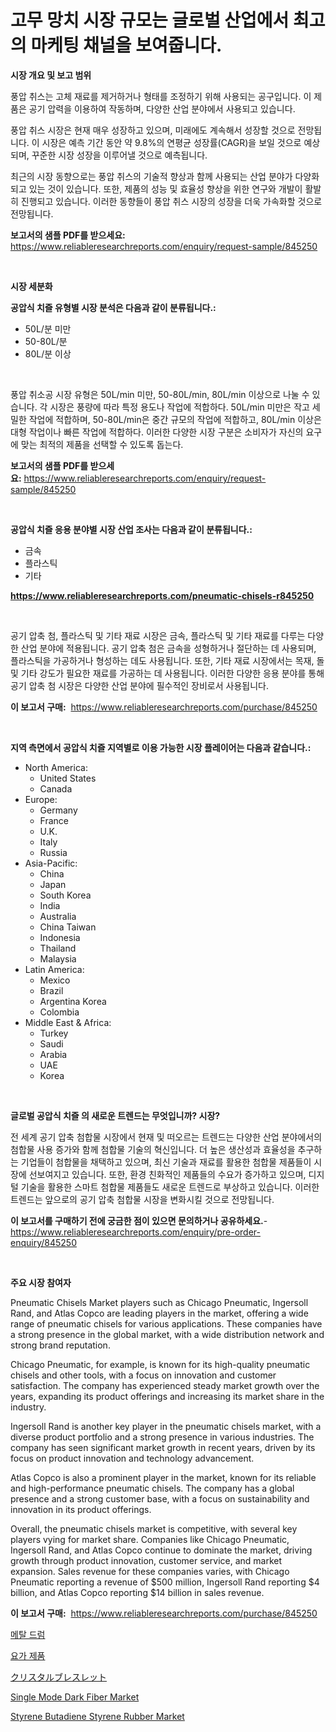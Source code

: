 <p><h1>고무 망치 시장 규모는 글로벌 산업에서 최고의 마케팅 채널을 보여줍니다.</h1></p><p><strong>시장 개요 및 보고 범위</strong></p>
<p><p>풍압 취스는 고체 재료를 제거하거나 형태를 조정하기 위해 사용되는 공구입니다. 이 제품은 공기 압력을 이용하여 작동하며, 다양한 산업 분야에서 사용되고 있습니다. </p><p>풍압 취스 시장은 현재 매우 성장하고 있으며, 미래에도 계속해서 성장할 것으로 전망됩니다. 이 시장은 예측 기간 동안 약 9.8%의 연평균 성장률(CAGR)을 보일 것으로 예상되며, 꾸준한 시장 성장을 이루어낼 것으로 예측됩니다. </p><p>최근의 시장 동향으로는 풍압 취스의 기술적 향상과 함께 사용되는 산업 분야가 다양화되고 있는 것이 있습니다. 또한, 제품의 성능 및 효율성 향상을 위한 연구와 개발이 활발히 진행되고 있습니다. 이러한 동향들이 풍압 취스 시장의 성장을 더욱 가속화할 것으로 전망됩니다.</p></p>
<p><strong>보고서의 샘플 PDF를 받으세요:</strong> <a href="https://www.reliableresearchreports.com/enquiry/request-sample/845250">https://www.reliableresearchreports.com/enquiry/request-sample/845250</a></p>
<p>&nbsp;</p>
<p><strong>시장 세분화</strong></p>
<p><strong>공압식 치즐 유형별 시장 분석은 다음과 같이 분류됩니다.:</strong></p>
<p><ul><li>50L/분 미만</li><li>50-80L/분</li><li>80L/분 이상</li></ul></p>
<p>&nbsp;</p>
<p><p>풍압 취소공 시장 유형은 50L/min 미만, 50-80L/min, 80L/min 이상으로 나눌 수 있습니다. 각 시장은 풍량에 따라 특정 용도나 작업에 적합하다. 50L/min 미만은 작고 세밀한 작업에 적합하며, 50-80L/min은 중간 규모의 작업에 적합하고, 80L/min 이상은 대형 작업이나 빠른 작업에 적합하다. 이러한 다양한 시장 구분은 소비자가 자신의 요구에 맞는 최적의 제품을 선택할 수 있도록 돕는다.</p></p>
<p><strong>보고서의 샘플 PDF를 받으세요:</strong>&nbsp;<a href="https://www.reliableresearchreports.com/enquiry/request-sample/845250">https://www.reliableresearchreports.com/enquiry/request-sample/845250</a></p>
<p>&nbsp;</p>
<p><strong> 공압식 치즐 응용 분야별 시장 산업 조사는 다음과 같이 분류됩니다.:</strong></p>
<p><ul><li>금속</li><li>플라스틱</li><li>기타</li></ul></p>
<p><strong><a href="https://www.reliableresearchreports.com/pneumatic-chisels-r845250">https://www.reliableresearchreports.com/pneumatic-chisels-r845250</a></strong></p>
<p>&nbsp;</p>
<p><p>공기 압축 첨, 플라스틱 및 기타 재료 시장은 금속, 플라스틱 및 기타 재료를 다루는 다양한 산업 분야에 적용됩니다. 공기 압축 첨은 금속을 성형하거나 절단하는 데 사용되며, 플라스틱을 가공하거나 형성하는 데도 사용됩니다. 또한, 기타 재료 시장에서는 목재, 돌 및 기타 강도가 필요한 재료를 가공하는 데 사용됩니다. 이러한 다양한 응용 분야를 통해 공기 압축 첨 시장은 다양한 산업 분야에 필수적인 장비로서 사용됩니다.</p></p>
<p><strong>이 보고서 구매:</strong>&nbsp; <a href="https://www.reliableresearchreports.com/purchase/845250">https://www.reliableresearchreports.com/purchase/845250</a></p>
<p>&nbsp;</p>
<p><strong>지역 측면에서 공압식 치즐 지역별로 이용 가능한 시장 플레이어는 다음과 같습니다.:</strong></p>
<p><ul>
    <li>
        North America:
        <ul>
            <li>United States</li>
            <li>Canada</li>
        </ul>
    </li>
    <li>
        Europe:
        <ul>
            <li>Germany</li>
            <li>France</li>
            <li>U.K.</li>
            <li>Italy</li>
            <li>Russia</li>
        </ul>
    </li>
    <li>
        Asia-Pacific:
        <ul>
            <li>China</li>
            <li>Japan</li>
            <li>South Korea</li>
            <li>India</li>
            <li>Australia</li>
            <li>China Taiwan</li>
            <li>Indonesia</li>
            <li>Thailand</li>
            <li>Malaysia</li>
        </ul>
    </li>
    <li>
        Latin America:
        <ul>
            <li>Mexico</li>
            <li>Brazil</li>
            <li>Argentina Korea</li>
            <li>Colombia</li>
        </ul>
    </li>
    <li>
        Middle East & Africa:
        <ul>
            <li>Turkey</li>
            <li>Saudi</li>
            <li>Arabia</li>
            <li>UAE</li>
            <li>Korea</li>
        </ul>
    </li>
    </ul></p>
<p>&nbsp;</p>
<p><strong>글로벌 공압식 치즐 의 새로운 트렌드는 무엇입니까? 시장?</strong></p>
<p><p>전 세계 공기 압축 첨합물 시장에서 현재 및 떠오르는 트렌드는 다양한 산업 분야에서의 첨합물 사용 증가와 함께 첨합물 기술의 혁신입니다. 더 높은 생산성과 효율성을 추구하는 기업들이 첨합물을 채택하고 있으며, 최신 기술과 재료를 활용한 첨합물 제품들이 시장에 선보여지고 있습니다. 또한, 환경 친화적인 제품들의 수요가 증가하고 있으며, 디지털 기술을 활용한 스마트 첨합물 제품들도 새로운 트렌드로 부상하고 있습니다. 이러한 트렌드는 앞으로의 공기 압축 첨합물 시장을 변화시킬 것으로 전망됩니다.</p></p>
<p><strong>이 보고서를 구매하기 전에 궁금한 점이 있으면 문의하거나 공유하세요.</strong>- <a href="https://www.reliableresearchreports.com/enquiry/pre-order-enquiry/845250">https://www.reliableresearchreports.com/enquiry/pre-order-enquiry/845250</a></p>
<p>&nbsp;</p>
<p><strong>주요 시장 참여자</strong></p>
<p><p>Pneumatic Chisels Market players such as Chicago Pneumatic, Ingersoll Rand, and Atlas Copco are leading players in the market, offering a wide range of pneumatic chisels for various applications. These companies have a strong presence in the global market, with a wide distribution network and strong brand reputation.</p><p>Chicago Pneumatic, for example, is known for its high-quality pneumatic chisels and other tools, with a focus on innovation and customer satisfaction. The company has experienced steady market growth over the years, expanding its product offerings and increasing its market share in the industry.</p><p>Ingersoll Rand is another key player in the pneumatic chisels market, with a diverse product portfolio and a strong presence in various industries. The company has seen significant market growth in recent years, driven by its focus on product innovation and technology advancement.</p><p>Atlas Copco is also a prominent player in the market, known for its reliable and high-performance pneumatic chisels. The company has a global presence and a strong customer base, with a focus on sustainability and innovation in its product offerings.</p><p>Overall, the pneumatic chisels market is competitive, with several key players vying for market share. Companies like Chicago Pneumatic, Ingersoll Rand, and Atlas Copco continue to dominate the market, driving growth through product innovation, customer service, and market expansion. Sales revenue for these companies varies, with Chicago Pneumatic reporting a revenue of $500 million, Ingersoll Rand reporting $4 billion, and Atlas Copco reporting $14 billion in sales revenue.</p></p>
<p><strong>이 보고서 구매:</strong>&nbsp;&nbsp;<a href="https://www.reliableresearchreports.com/purchase/845250">https://www.reliableresearchreports.com/purchase/845250</a></p>
<p><p><a href="https://github.com/Penelolack456456/Market-Research-Report-List-1/blob/main/596800418963.md">메탈 드럼</a></p><p><a href="https://github.com/vsr06p4p49/Market-Research-Report-List-1/blob/main/636618418962.md">요가 제품</a></p><p><a href="https://github.com/cbigkbh02719/Market-Research-Report-List-1/blob/main/680604320571.md">クリスタルブレスレット</a></p><p><a href="https://github.com/provorikovar/Market-Research-Report-List-3/blob/main/single-mode-dark-fiber-market.md">Single Mode Dark Fiber Market</a></p><p><a href="https://issuu.com/reportprime-2/docs/styrene-butadiene-styrene-rubber-market-size-2030.">Styrene Butadiene Styrene Rubber Market</a></p></p>